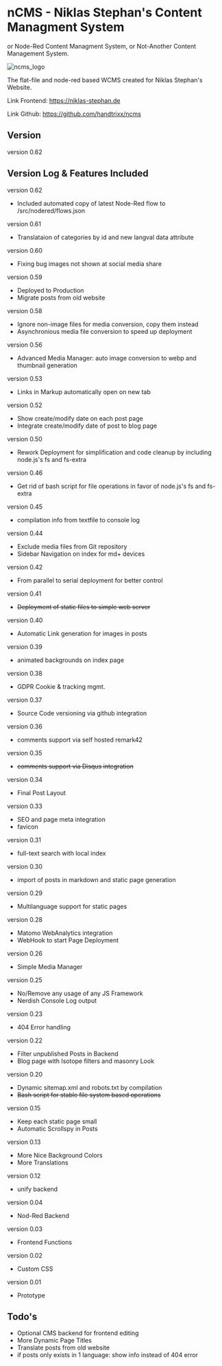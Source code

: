 # nCMS - Niklas Stephan's Content Managment System

or Node-Red Content Managment System, or Not-Another Content Management System.

![ncms_logo](https://niklas-stephan.de/media/full/ncms/ncms_logo.webp)

The flat-file and node-red based WCMS created for Niklas Stephan's Website. 

Link Frontend: https://niklas-stephan.de

Link Github: https://github.com/handtrixx/ncms 

## Version
version 0.62

## Version Log & Features Included

version 0.62
- Included automated copy of latest Node-Red flow to /src/nodered/flows.json 

version 0.61
- Translataion of categories by id and new langval data attribute

version 0.60
- Fixing bug images not shown at social media share

version 0.59
- Deployed to Production
- Migrate posts from old website

version 0.58
- Ignore non-image files for media conversion, copy them instead
- Asynchronious media file conversion to speed up deployment

version 0.56
- Advanced Media Manager: auto image conversion to webp and thumbnail generation

version 0.53
- Links in Markup automatically open on new tab

version 0.52
- Show create/modify date on each post page
- Integrate create/modify date of post to blog page

version 0.50
- Rework Deployment for simplification and code cleanup by including node.js's fs and fs-extra

version 0.46
- Get rid of bash script for file operations in favor of node.js's fs and fs-extra

version 0.45
- compilation info from textfile to console log

version 0.44
- Exclude media files from Git repository
- Sidebar Navigation on index for md+ devices

version 0.42
- From parallel to serial deployment for better control

version 0.41
- ~~Deployment of static files to simple web server~~

version 0.40
- Automatic Link generation for images in posts

version 0.39
- animated backgrounds on index page

version 0.38
- GDPR Cookie & tracking mgmt.

version 0.37
- Source Code versioning via github integration

version 0.36
- comments support via self hosted remark42

version 0.35
- ~~comments support via Disqus integration~~

version 0.34
- Final Post Layout

version 0.33
- SEO and page meta integration
- favicon

version 0.31
- full-text search with local index

version 0.30
- import of posts in markdown and static page generation

version 0.29
- Multilanguage support for static pages

version 0.28
- Matomo WebAnalytics integration
- WebHook to start Page Deployment

version 0.26
- Simple Media Manager

version 0.25
- No/Remove any usage of any JS Framework
- Nerdish Console Log output

version 0.23
- 404 Error handling

version 0.22
- Filter unpublished Posts in Backend
- Blog page with Isotope filters and masonry Look

version 0.20
- Dynamic sitemap.xml and robots.txt by compilation
- ~~Bash script for stable file system based operations~~

version 0.15
- Keep each static page small
- Automatic Scrollspy in Posts

version 0.13
- More Nice Background Colors
- More Translations

version 0.12
- unify backend

version 0.04
- Nod-Red Backend

version 0.03
- Frontend Functions

version 0.02
- Custom CSS

version 0.01
- Prototype

## Todo's
- Optional CMS backend for frontend editing
- More Dynamic Page Titles
- Translate posts from old website
- if posts only exists in 1 language: show info instead of 404 error
